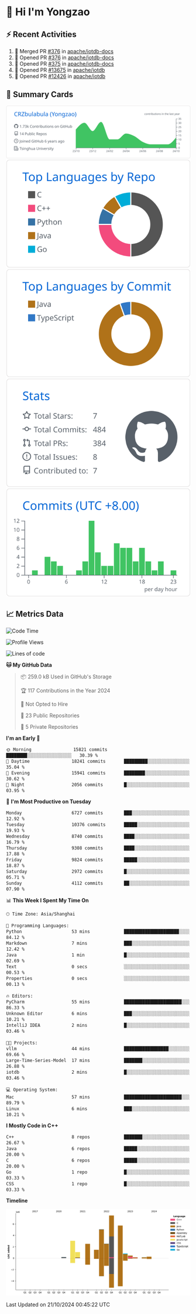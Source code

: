 # 👋 Hi I'm Yongzao

## ⚡ Recent Activities
<!--START_SECTION:activity-->
1. 🎉 Merged PR [#376](https://github.com/apache/iotdb-docs/pull/376) in [apache/iotdb-docs](https://github.com/apache/iotdb-docs)
2. 💪 Opened PR [#376](https://github.com/apache/iotdb-docs/pull/376) in [apache/iotdb-docs](https://github.com/apache/iotdb-docs)
3. 💪 Opened PR [#375](https://github.com/apache/iotdb-docs/pull/375) in [apache/iotdb-docs](https://github.com/apache/iotdb-docs)
4. 💪 Opened PR [#13675](https://github.com/apache/iotdb/pull/13675) in [apache/iotdb](https://github.com/apache/iotdb)
5. 💪 Opened PR [#12426](https://github.com/apache/iotdb/pull/12426) in [apache/iotdb](https://github.com/apache/iotdb)
<!--END_SECTION:activity-->

## 🎑 Summary Cards

[![](https://raw.githubusercontent.com/CRZbulabula/CRZbulabula/main/profile-summary-card-output/github/0-profile-details.svg)](https://github.com/vn7n24fzkq/github-profile-summary-cards)
[![](https://raw.githubusercontent.com/CRZbulabula/CRZbulabula/main/profile-summary-card-output/github/1-repos-per-language.svg)](https://github.com/vn7n24fzkq/github-profile-summary-cards) [![](https://raw.githubusercontent.com/CRZbulabula/CRZbulabula/main/profile-summary-card-output/github/2-most-commit-language.svg)](https://github.com/vn7n24fzkq/github-profile-summary-cards)
[![](https://raw.githubusercontent.com/CRZbulabula/CRZbulabula/main/profile-summary-card-output/github/3-stats.svg)](https://github.com/vn7n24fzkq/github-profile-summary-cards) [![](https://raw.githubusercontent.com/CRZbulabula/CRZbulabula/main/profile-summary-card-output/github/4-productive-time.svg)](https://github.com/vn7n24fzkq/github-profile-summary-cards)

## 📈 Metrics Data

<!--START_SECTION:waka-->
![Code Time](http://img.shields.io/badge/Code%20Time-708%20hrs%2050%20mins-blue)

![Profile Views](http://img.shields.io/badge/Profile%20Views-1-blue)

![Lines of code](https://img.shields.io/badge/From%20Hello%20World%20I%27ve%20Written-30.7%20million%20lines%20of%20code-blue)

**🐱 My GitHub Data** 

> 📦 259.0 kB Used in GitHub's Storage 
 > 
> 🏆 117 Contributions in the Year 2024
 > 
> 🚫 Not Opted to Hire
 > 
> 📜 23 Public Repositories 
 > 
> 🔑 5 Private Repositories 
 > 
**I'm an Early 🐤** 

```text
🌞 Morning                15821 commits       ████████░░░░░░░░░░░░░░░░░   30.39 % 
🌆 Daytime                18241 commits       █████████░░░░░░░░░░░░░░░░   35.04 % 
🌃 Evening                15941 commits       ████████░░░░░░░░░░░░░░░░░   30.62 % 
🌙 Night                  2056 commits        █░░░░░░░░░░░░░░░░░░░░░░░░   03.95 % 
```
📅 **I'm Most Productive on Tuesday** 

```text
Monday                   6727 commits        ███░░░░░░░░░░░░░░░░░░░░░░   12.92 % 
Tuesday                  10376 commits       █████░░░░░░░░░░░░░░░░░░░░   19.93 % 
Wednesday                8740 commits        ████░░░░░░░░░░░░░░░░░░░░░   16.79 % 
Thursday                 9308 commits        ████░░░░░░░░░░░░░░░░░░░░░   17.88 % 
Friday                   9824 commits        █████░░░░░░░░░░░░░░░░░░░░   18.87 % 
Saturday                 2972 commits        █░░░░░░░░░░░░░░░░░░░░░░░░   05.71 % 
Sunday                   4112 commits        ██░░░░░░░░░░░░░░░░░░░░░░░   07.90 % 
```


📊 **This Week I Spent My Time On** 

```text
🕑︎ Time Zone: Asia/Shanghai

💬 Programming Languages: 
Python                   53 mins             █████████████████████░░░░   84.12 % 
Markdown                 7 mins              ███░░░░░░░░░░░░░░░░░░░░░░   12.42 % 
Java                     1 min               █░░░░░░░░░░░░░░░░░░░░░░░░   02.69 % 
Text                     0 secs              ░░░░░░░░░░░░░░░░░░░░░░░░░   00.53 % 
Properties               0 secs              ░░░░░░░░░░░░░░░░░░░░░░░░░   00.13 % 

🔥 Editors: 
PyCharm                  55 mins             ██████████████████████░░░   86.33 % 
Unknown Editor           6 mins              ███░░░░░░░░░░░░░░░░░░░░░░   10.21 % 
IntelliJ IDEA            2 mins              █░░░░░░░░░░░░░░░░░░░░░░░░   03.46 % 

🐱‍💻 Projects: 
vllm                     44 mins             █████████████████░░░░░░░░   69.66 % 
Large-Time-Series-Model  17 mins             ███████░░░░░░░░░░░░░░░░░░   26.88 % 
iotdb                    2 mins              █░░░░░░░░░░░░░░░░░░░░░░░░   03.46 % 

💻 Operating System: 
Mac                      57 mins             ██████████████████████░░░   89.79 % 
Linux                    6 mins              ███░░░░░░░░░░░░░░░░░░░░░░   10.21 % 
```

**I Mostly Code in C++** 

```text
C++                      8 repos             ███████░░░░░░░░░░░░░░░░░░   26.67 % 
Java                     6 repos             █████░░░░░░░░░░░░░░░░░░░░   20.00 % 
C                        6 repos             █████░░░░░░░░░░░░░░░░░░░░   20.00 % 
Go                       1 repo              █░░░░░░░░░░░░░░░░░░░░░░░░   03.33 % 
CSS                      1 repo              █░░░░░░░░░░░░░░░░░░░░░░░░   03.33 % 
```



**Timeline**

![Lines of Code chart](https://raw.githubusercontent.com/CRZbulabula/CRZbulabula/main/assets/bar_graph.png)


 Last Updated on 21/10/2024 00:45:22 UTC
<!--END_SECTION:waka-->

